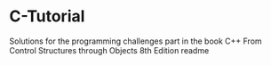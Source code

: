 # C-Tutorial
Solutions for the programming challenges part in the book C++ From Control Structures through Objects 8th Edition
readme
